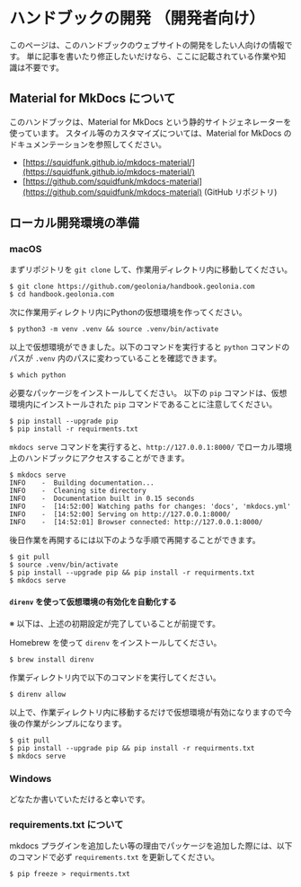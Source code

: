 # ハンドブックの開発 （開発者向け）

このページは、このハンドブックのウェブサイトの開発をしたい人向けの情報です。
単に記事を書いたり修正したいだけなら、ここに記載されている作業や知識は不要です。

## Material for MkDocs について

このハンドブックは、Material for MkDocs という静的サイトジェネレーターを使っています。
スタイル等のカスタマイズについては、Material for MkDocs のドキュメンテーションを参照してください。

* [https://squidfunk.github.io/mkdocs-material/](https://squidfunk.github.io/mkdocs-material/)
* [https://github.com/squidfunk/mkdocs-material](https://github.com/squidfunk/mkdocs-material) (GitHub リポジトリ)

## ローカル開発環境の準備

### macOS

まずリポジトリを `git clone` して、作業用ディレクトリ内に移動してください。

```
$ git clone https://github.com/geolonia/handbook.geolonia.com
$ cd handbook.geolonia.com
```

次に作業用ディレクトリ内にPythonの仮想環境を作ってください。

```
$ python3 -m venv .venv && source .venv/bin/activate
```

以上で仮想環境ができました。以下のコマンドを実行すると `python` コマンドのパスが `.venv` 内のパスに変わっていることを確認できます。

```
$ which python
```

必要なパッケージをインストールしてください。
以下の `pip` コマンドは、仮想環境内にインストールされた `pip` コマンドであることに注意してください。

```
$ pip install --upgrade pip
$ pip install -r requirments.txt
```

`mkdocs serve` コマンドを実行すると、`http://127.0.0.1:8000/` でローカル環境上のハンドブックにアクセスすることができます。

```
$ mkdocs serve
INFO    -  Building documentation...
INFO    -  Cleaning site directory
INFO    -  Documentation built in 0.15 seconds
INFO    -  [14:52:00] Watching paths for changes: 'docs', 'mkdocs.yml'
INFO    -  [14:52:00] Serving on http://127.0.0.1:8000/
INFO    -  [14:52:01] Browser connected: http://127.0.0.1:8000/
```

後日作業を再開するには以下のような手順で再開することができます。

```
$ git pull
$ source .venv/bin/activate
$ pip install --upgrade pip && pip install -r requirments.txt
$ mkdocs serve
```

#### `direnv` を使って仮想環境の有効化を自動化する

※ 以下は、上述の初期設定が完了していることが前提です。

Homebrew を使って `direnv` をインストールしてください。

```
$ brew install direnv
```

作業ディレクトリ内で以下のコマンドを実行してください。

```
$ direnv allow
```

以上で、作業ディレクトリ内に移動するだけで仮想環境が有効になりますので今後の作業がシンプルになります。

```
$ git pull
$ pip install --upgrade pip && pip install -r requirments.txt
$ mkdocs serve
```

### Windows

どなたか書いていただけると幸いです。

### requirements.txt について

mkdocs プラグインを追加したい等の理由でパッケージを追加した際には、以下のコマンドで必ず `requirements.txt` を更新してください。

```
$ pip freeze > requirments.txt
```
